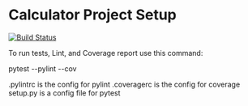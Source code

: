 # Calculator Project Setup
[![Build Status](https://app.travis-ci.com/madhurima309/calc2.svg?branch=main)](https://app.travis-ci.com/github/madhurima309/calc2)

To run tests, Lint, and Coverage report use this command:

pytest  --pylint --cov

.pylintrc is the config for pylint
.coveragerc is the config for coverage
setup.py is a config file for pytest
